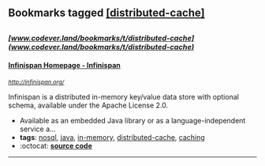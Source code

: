 ## Bookmarks tagged [[distributed-cache]](https://www.codever.land/search?q=[distributed-cache])

_<sup><sup>[www.codever.land/bookmarks/t/distributed-cache](www.codever.land/bookmarks/t/distributed-cache)</sup></sup>_
---
#### [Infinispan Homepage - Infinispan](http://infinispan.org/)
_<sup>http://infinispan.org/</sup>_

Infinispan is a distributed in-memory key/value data store with optional schema, available under the Apache License 2.0.

* Available as an embedded Java library or as a language-independent service a...
* **tags**: [nosql](../tagged/nosql.md), [java](../tagged/java.md), [in-memory](../tagged/in-memory.md), [distributed-cache](../tagged/distributed-cache.md), [caching](../tagged/caching.md)
* :octocat: **[source code](https://github.com/infinispan/infinispan)**
---
